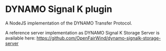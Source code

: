 # DYNAMO Signal K plugin
A NodeJS implementation of the DYNAMO Transfer Protocol. 

A reference server implementation as DYNAMO Signal K Storage Server is available here: https://github.com/OpenFairWind/dynamo-signalk-storage-server
